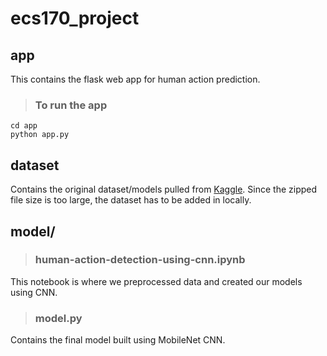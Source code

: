 # ecs170_project

## app
This contains the flask web app for human action prediction.

> ### To run the app
```
cd app
python app.py
```

## dataset
Contains the original dataset/models pulled from [Kaggle](https://pages.github.com/). Since the zipped file size is too large, the dataset has to be added in locally.

## model/


> ### human-action-detection-using-cnn.ipynb
This notebook is where we preprocessed data and created our models using CNN.

> ### model.py
Contains the final model built using MobileNet CNN.